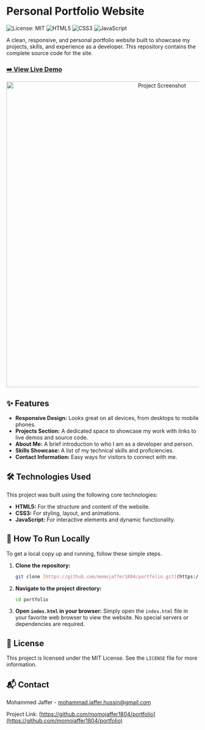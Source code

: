 # Personal Portfolio Website

![License: MIT](https://img.shields.io/badge/License-MIT-yellow.svg)
![HTML5](https://img.shields.io/badge/html5-%23E34F26.svg?style=for-the-badge&logo=html5&logoColor=white)
![CSS3](https://img.shields.io/badge/css3-%231572B6.svg?style=for-the-badge&logo=css3&logoColor=white)
![JavaScript](https://img.shields.io/badge/javascript-%23323330.svg?style=for-the-badge&logo=javascript&logoColor=%23F7DF1E)

A clean, responsive, and personal portfolio website built to showcase my projects, skills, and experience as a developer. This repository contains the complete source code for the site.

### [➡️ View Live Demo](https://portfolio-ten-zeta-93.vercel.app/)

<!--
IMPORTANT:
1. Replace the link above with your actual live demo URL.
2. Take a screenshot of your website and add it to your repository.
   Then, update the image path below. A good place for it is in an `assets` folder.
-->
<p align="center">
  <img src="./assets/screenshot.png" alt="Project Screenshot" width="800"/>
</p>

## ✨ Features

* **Responsive Design:** Looks great on all devices, from desktops to mobile phones.
* **Projects Section:** A dedicated space to showcase my work with links to live demos and source code.
* **About Me:** A brief introduction to who I am as a developer and person.
* **Skills Showcase:** A list of my technical skills and proficiencies.
* **Contact Information:** Easy ways for visitors to connect with me.

## 🛠️ Technologies Used

This project was built using the following core technologies:

* **HTML5:** For the structure and content of the website.
* **CSS3:** For styling, layout, and animations.
* **JavaScript:** For interactive elements and dynamic functionality.

## 🚀 How To Run Locally

To get a local copy up and running, follow these simple steps.

1.  **Clone the repository:**
    ```sh
    git clone [https://github.com/momojaffer1804/portfolio.git](https://github.com/momojaffer1804/portfolio.git)
    ```
2.  **Navigate to the project directory:**
    ```sh
    cd portfolio
    ```
3.  **Open `index.html` in your browser:**
    Simply open the `index.html` file in your favorite web browser to view the website. No special servers or dependencies are required.

## 📄 License

This project is licensed under the MIT License. See the `LICENSE` file for more information.

## 📬 Contact

Mohammed Jaffer - mohammad.jaffer.hussin@gmail.com

Project Link: [https://github.com/momojaffer1804/portfolio](https://github.com/momojaffer1804/portfolio)

<!--
Optional: Add links to your professional profiles.
[![LinkedIn][linkedin-shield]][linkedin-url]

[linkedin-shield]: https://img.shields.io/badge/-LinkedIn-black.svg?style=for-the-badge&logo=linkedin&colorB=555
[linkedin-url]: https://linkedin.com/in/your-linkedin-username
-->
